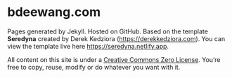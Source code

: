 bdeewang.com
========

Pages generated by Jekyll. Hosted on GitHub. Based on the template **Seredyna** created by Derek Kedziora (https://derekkedziora.com). You can view the template live here https://seredyna.netlify.app.

All content on this site is under a [Creative Commons Zero License](https://creativecommons.org/publicdomain/zero/1.0/). You’re free to copy, reuse, modify or do whatever you want with it.